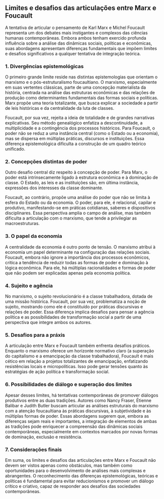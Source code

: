 
## Limites e desafios das articulações entre Marx e Foucault

A tentativa de articular o pensamento de Karl Marx e Michel Foucault representa um dos debates mais instigantes e complexos das ciências humanas contemporâneas. Embora ambos tenham exercido profunda influência sobre a análise das dinâmicas sociais, políticas e econômicas, suas abordagens apresentam diferenças fundamentais que impõem limites e desafios significativos a qualquer tentativa de integração teórica.

### 1. Divergências epistemológicas

O primeiro grande limite reside nas distintas epistemologias que orientam o marxismo e o pós-estruturalismo foucaultiano. O marxismo, especialmente em suas vertentes clássicas, parte de uma concepção materialista da história, centrada na análise das estruturas econômicas e das relações de produção como determinantes fundamentais das formas sociais e políticas. Marx propõe uma teoria totalizante, que busca explicar a sociedade a partir de leis históricas e da centralidade da luta de classes.

Foucault, por sua vez, rejeita a ideia de totalidade e de grandes narrativas explicativas. Seu método genealógico enfatiza a descontinuidade, a multiplicidade e a contingência dos processos históricos. Para Foucault, o poder não se reduz a uma instância central (como o Estado ou a economia), mas se dispersa em múltiplas práticas, discursos e instituições. Essa diferença epistemológica dificulta a construção de um quadro teórico unificado.

### 2. Concepções distintas de poder

Outro desafio central diz respeito à concepção de poder. Para Marx, o poder está intrinsecamente ligado à estrutura econômica e à dominação de classe. O Estado, as leis e as instituições são, em última instância, expressões dos interesses da classe dominante.

Foucault, ao contrário, propõe uma análise do poder que não se limita à esfera do Estado ou da economia. O poder, para ele, é relacional, capilar e produtivo, manifestando-se em práticas cotidianas, saberes e dispositivos disciplinares. Essa perspectiva amplia o campo de análise, mas também dificulta a articulação com o marxismo, que tende a privilegiar as macroestruturas.

### 3. O papel da economia

A centralidade da economia é outro ponto de tensão. O marxismo atribui à economia um papel determinante na configuração das relações sociais. Foucault, embora não ignore a importância dos processos econômicos, critica a tendência de reduzir todas as formas de poder e dominação à lógica econômica. Para ele, há múltiplas racionalidades e formas de poder que não podem ser explicadas apenas pela economia política.

### 4. Sujeito e agência

No marxismo, o sujeito revolucionário é a classe trabalhadora, dotada de uma missão histórica. Foucault, por sua vez, problematiza a noção de sujeito, mostrando como ele é constituído por práticas discursivas e relações de poder. Essa diferença implica desafios para pensar a agência política e as possibilidades de transformação social a partir de uma perspectiva que integre ambos os autores.

### 5. Desafios para a práxis

A articulação entre Marx e Foucault também enfrenta desafios práticos. Enquanto o marxismo oferece um horizonte normativo claro (a superação do capitalismo e a emancipação da classe trabalhadora), Foucault é mais cético em relação a projetos totalizantes de emancipação, enfatizando resistências locais e micropolíticas. Isso pode gerar tensões quanto às estratégias de ação política e transformação social.

### 6. Possibilidades de diálogo e superação dos limites

Apesar desses limites, há tentativas contemporâneas de promover diálogos produtivos entre as duas tradições. Autores como Nancy Fraser, Étienne Balibar e Judith Butler buscam articular as análises estruturais do marxismo com a atenção foucaultiana às práticas discursivas, à subjetividade e às múltiplas formas de poder. Essas abordagens sugerem que, embora as diferenças sejam reais e importantes, a integração de elementos de ambas as tradições pode enriquecer a compreensão das dinâmicas sociais contemporâneas, especialmente em contextos marcados por novas formas de dominação, exclusão e resistência.

### 7. Considerações finais

Em suma, os limites e desafios das articulações entre Marx e Foucault não devem ser vistos apenas como obstáculos, mas também como oportunidades para o desenvolvimento de análises mais complexas e abrangentes. O reconhecimento das diferenças epistemológicas, teóricas e políticas é fundamental para evitar reducionismos e promover um diálogo crítico e criativo, capaz de responder aos desafios das sociedades contemporâneas.
```
